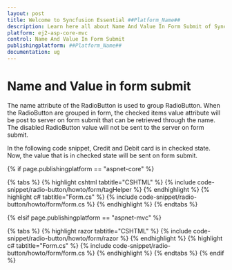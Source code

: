 ```yaml
---
layout: post
title: Welcome to Syncfusion Essential ##Platform_Name##
description: Learn here all about Name And Value In Form Submit of Syncfusion Essential ##Platform_Name## widgets based on HTML5 and jQuery.
platform: ej2-asp-core-mvc
control: Name And Value In Form Submit
publishingplatform: ##Platform_Name##
documentation: ug
---
```



# Name and Value in form submit

The name attribute of the RadioButton is used to group RadioButton. When the RadioButton are grouped in form, the checked items value attribute
will be post to server on form submit that can be retrieved through the name. The disabled RadioButton
value will not be sent to the server on form submit.

In the following code snippet, Credit and Debit card is in checked state.
Now, the value that is in checked state will be sent on form submit.

{% if page.publishingplatform == "aspnet-core" %}

{% tabs %}
{% highlight cshtml tabtitle="CSHTML" %}
{% include code-snippet/radio-button/howto/form/tagHelper %}
{% endhighlight %}
{% highlight c# tabtitle="Form.cs" %}
{% include code-snippet/radio-button/howto/form/form.cs %}
{% endhighlight %}
{% endtabs %}

{% elsif page.publishingplatform == "aspnet-mvc" %}

{% tabs %}
{% highlight razor tabtitle="CSHTML" %}
{% include code-snippet/radio-button/howto/form/razor %}
{% endhighlight %}
{% highlight c# tabtitle="Form.cs" %}
{% include code-snippet/radio-button/howto/form/form.cs %}
{% endhighlight %}
{% endtabs %}
{% endif %}

